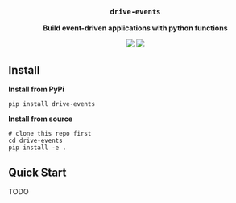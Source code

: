 <div align="center">
  <h3><code>drive-events</code></h3>
  <p><strong>Build event-driven applications with python functions</strong></p>
  <p>
    <img src="https://img.shields.io/badge/python->=3.9.11-blue">
    <a href="https://pypi.org/project/drive-events/">
      <img src="https://img.shields.io/pypi/v/drive-events.svg">
    </a>
  </p>
</div>



## Install

**Install from PyPi**

```shell
pip install drive-events
```

**Install from source**

```shell
# clone this repo first
cd drive-events
pip install -e .
```

## Quick Start

TODO
